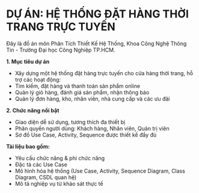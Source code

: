 # DỰ ÁN: HỆ THỐNG ĐẶT HÀNG THỜI TRANG TRỰC TUYẾN
Đây là đồ án môn Phân Tích Thiết Kế Hệ Thống, Khoa Công Nghệ Thông Tin - Trường Đại học Công Nghiệp TP.HCM.

**1. Mục tiêu dự án**
+ Xây dựng một hệ thống đặt hàng trực tuyến cho cửa hàng thời trang, hỗ trợ các hoạt động:
+ Tìm kiếm, đặt hàng và thanh toán sản phẩm online
+ Quản lý giỏ hàng, đánh giá sản phẩm, nhận thông báo
+ Quản lý đơn hàng, kho, nhân viên, nhà cung cấp và các ưu đãi

**2. Chức năng nổi bật**
+ Giao diện dễ sử dụng, tương thích đa thiết bị
+ Phân quyền người dùng: Khách hàng, Nhân viên, Quản trị viên
+ Sơ đồ Use Case, Activity, Sequence được thiết kế đầy đủ

**Tài liệu bao gồm:**
+ Yêu cầu chức năng & phi chức năng
+ Đặc tả các Use Case
+ Mô hình hóa hệ thống (Use Case, Activity, Sequence Diagram, Class Diagram, CSDL quan hệ)
+ Mô tả nghiệp vụ từ khảo sát thực tế
